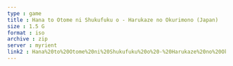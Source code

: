 ```yaml
---
type : game
title : Hana to Otome ni Shukufuku o - Harukaze no Okurimono (Japan)
size : 1.5 G
format : iso
archive : zip
server : myrient
link2 : Hana%20to%20Otome%20ni%20Shukufuku%20o%20-%20Harukaze%20no%20Okurimono%20%28Japan%29
---
```

